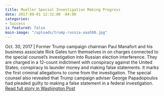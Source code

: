```yaml
---
title: Mueller Special Investigation Making Progress
date: 2017-09-01 12:31:00 -04:00
categories:
- Success
is featured: false
main-image: "/uploads/trump-russia-aaa508.jpg"
---
```


Oct. 30, 2017 | Former Trump campaign chairman Paul Manafort and his business associate Rick Gates turn themselves in on charges connected to the special counsel’s investigation into Russian election interference. They are charged in a 12-count indictment with conspiracy against the United States, conspiracy to launder money and making false statements. It marks the first criminal allegations to come from the investigation. The special counsel also revealed that Trump campaign adviser George Papadopoulos had pleaded guilty to making a false statement in a federal investigation. [Read full story in Washington Post](https://www.washingtonpost.com/graphics/national/trump-russia/?utm_term=.6a7cf975e8b4)